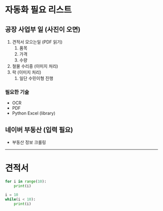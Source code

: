 # 자동화 필요 리스트


## 공장 사업부 일 (사진이 오면)

1. 견적서 모으는일 (PDF 읽기)
	1. 품목
	2. 가격
	3. 수량
2. 철물 수리중 (이미지 처리)
3. 락 (이미지 처리)
	1. 일단 수민이형 진행

### 필요한 기술
- OCR
- PDF
- Python Excel (library)


## 네이버 부동산 (입력 필요)
- 부동산 정보 크롤링

---
# 견적서


```python
for i in range(10):
	print(i)
```


```python
i = 10
while(i < 10):
	print(i)
```

